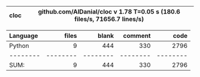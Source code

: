 cloc|github.com/AlDanial/cloc v 1.78  T=0.05 s (180.6 files/s, 71656.7 lines/s)
--- | ---

Language|files|blank|comment|code
:-------|-------:|-------:|-------:|-------:
Python|9|444|330|2796
--------|--------|--------|--------|--------
SUM:|9|444|330|2796
